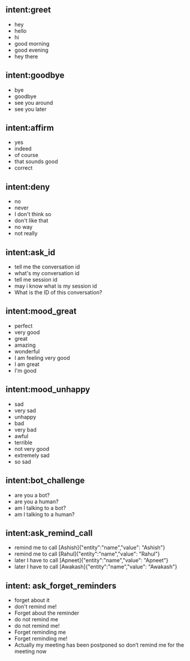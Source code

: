 ## intent:greet
- hey
- hello
- hi
- good morning
- good evening
- hey there

## intent:goodbye
- bye
- goodbye
- see you around
- see you later

## intent:affirm
- yes
- indeed
- of course
- that sounds good
- correct

## intent:deny
- no
- never
- I don't think so
- don't like that
- no way
- not really

## intent:ask_id
- tell me the conversation id
- what's my conversation id
- tell me session id
- may i know what is my session id
- What is the ID of this conversation?

## intent:mood_great
- perfect
- very good
- great
- amazing
- wonderful
- I am feeling very good
- I am great
- I'm good

## intent:mood_unhappy
- sad
- very sad
- unhappy
- bad
- very bad
- awful
- terrible
- not very good
- extremely sad
- so sad

## intent:bot_challenge
- are you a bot?
- are you a human?
- am I talking to a bot?
- am I talking to a human?

## intent:ask_remind_call
- remind me to call [Ashish]{"entity":"name","value": "Ashish"}
- remind me to call [Rahul]{"entity":"name","value": "Rahul"}
- later I have to call [Apneet]{"entity":"name","value": "Apneet"}
- later I have to call [Awakash]{"entity":"name","value": "Awakash"}

## intent: ask_forget_reminders
- forget about it
- don't remind me!
- Forget about the reminder
- do not remind me
- do not remind me!
- Forget reminding me
- Forget reminding me!
- Actually my meeting has been postponed so don’t remind me for the meeting  now
